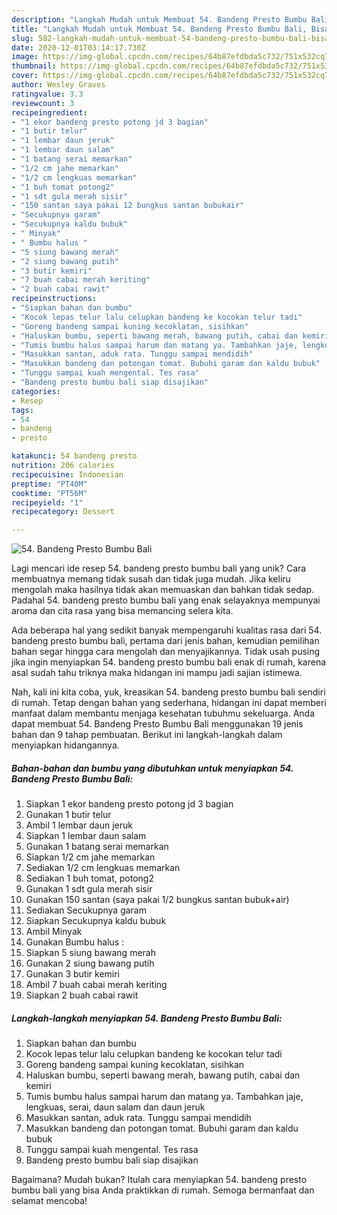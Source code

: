 ```yaml
---
description: "Langkah Mudah untuk Membuat 54. Bandeng Presto Bumbu Bali, Bisa Manjain Lidah"
title: "Langkah Mudah untuk Membuat 54. Bandeng Presto Bumbu Bali, Bisa Manjain Lidah"
slug: 582-langkah-mudah-untuk-membuat-54-bandeng-presto-bumbu-bali-bisa-manjain-lidah
date: 2020-12-01T03:14:17.730Z
image: https://img-global.cpcdn.com/recipes/64b87efdbda5c732/751x532cq70/54-bandeng-presto-bumbu-bali-foto-resep-utama.jpg
thumbnail: https://img-global.cpcdn.com/recipes/64b87efdbda5c732/751x532cq70/54-bandeng-presto-bumbu-bali-foto-resep-utama.jpg
cover: https://img-global.cpcdn.com/recipes/64b87efdbda5c732/751x532cq70/54-bandeng-presto-bumbu-bali-foto-resep-utama.jpg
author: Wesley Graves
ratingvalue: 3.3
reviewcount: 3
recipeingredient:
- "1 ekor bandeng presto potong jd 3 bagian"
- "1 butir telur"
- "1 lembar daun jeruk"
- "1 lembar daun salam"
- "1 batang serai memarkan"
- "1/2 cm jahe memarkan"
- "1/2 cm lengkuas memarkan"
- "1 buh tomat potong2"
- "1 sdt gula merah sisir"
- "150 santan saya pakai 12 bungkus santan bubukair"
- "Secukupnya garam"
- "Secukupnya kaldu bubuk"
- " Minyak"
- " Bumbu halus "
- "5 siung bawang merah"
- "2 siung bawang putih"
- "3 butir kemiri"
- "7 buah cabai merah keriting"
- "2 buah cabai rawit"
recipeinstructions:
- "Siapkan bahan dan bumbu"
- "Kocok lepas telur lalu celupkan bandeng ke kocokan telur tadi"
- "Goreng bandeng sampai kuning kecoklatan, sisihkan"
- "Haluskan bumbu, seperti bawang merah, bawang putih, cabai dan kemiri"
- "Tumis bumbu halus sampai harum dan matang ya. Tambahkan jaje, lengkuas, serai, daun salam dan daun jeruk"
- "Masukkan santan, aduk rata. Tunggu sampai mendidih"
- "Masukkan bandeng dan potongan tomat. Bubuhi garam dan kaldu bubuk"
- "Tunggu sampai kuah mengental. Tes rasa"
- "Bandeng presto bumbu bali siap disajikan"
categories:
- Resep
tags:
- 54
- bandeng
- presto

katakunci: 54 bandeng presto 
nutrition: 206 calories
recipecuisine: Indonesian
preptime: "PT40M"
cooktime: "PT56M"
recipeyield: "1"
recipecategory: Dessert

---
```



![54. Bandeng Presto Bumbu Bali](https://img-global.cpcdn.com/recipes/64b87efdbda5c732/751x532cq70/54-bandeng-presto-bumbu-bali-foto-resep-utama.jpg)

Lagi mencari ide resep 54. bandeng presto bumbu bali yang unik? Cara membuatnya memang tidak susah dan tidak juga mudah. Jika keliru mengolah maka hasilnya tidak akan memuaskan dan bahkan tidak sedap. Padahal 54. bandeng presto bumbu bali yang enak selayaknya mempunyai aroma dan cita rasa yang bisa memancing selera kita.



Ada beberapa hal yang sedikit banyak mempengaruhi kualitas rasa dari 54. bandeng presto bumbu bali, pertama dari jenis bahan, kemudian pemilihan bahan segar hingga cara mengolah dan menyajikannya. Tidak usah pusing jika ingin menyiapkan 54. bandeng presto bumbu bali enak di rumah, karena asal sudah tahu triknya maka hidangan ini mampu jadi sajian istimewa.


Nah, kali ini kita coba, yuk, kreasikan 54. bandeng presto bumbu bali sendiri di rumah. Tetap dengan bahan yang sederhana, hidangan ini dapat memberi manfaat dalam membantu menjaga kesehatan tubuhmu sekeluarga. Anda dapat membuat 54. Bandeng Presto Bumbu Bali menggunakan 19 jenis bahan dan 9 tahap pembuatan. Berikut ini langkah-langkah dalam menyiapkan hidangannya.

<!--inarticleads1-->

##### Bahan-bahan dan bumbu yang dibutuhkan untuk menyiapkan 54. Bandeng Presto Bumbu Bali:

1. Siapkan 1 ekor bandeng presto potong jd 3 bagian
1. Gunakan 1 butir telur
1. Ambil 1 lembar daun jeruk
1. Siapkan 1 lembar daun salam
1. Gunakan 1 batang serai memarkan
1. Siapkan 1/2 cm jahe memarkan
1. Sediakan 1/2 cm lengkuas memarkan
1. Sediakan 1 buh tomat, potong2
1. Gunakan 1 sdt gula merah sisir
1. Gunakan 150 santan (saya pakai 1/2 bungkus santan bubuk+air)
1. Sediakan Secukupnya garam
1. Siapkan Secukupnya kaldu bubuk
1. Ambil  Minyak
1. Gunakan  Bumbu halus :
1. Siapkan 5 siung bawang merah
1. Gunakan 2 siung bawang putih
1. Gunakan 3 butir kemiri
1. Ambil 7 buah cabai merah keriting
1. Siapkan 2 buah cabai rawit




<!--inarticleads2-->

##### Langkah-langkah menyiapkan 54. Bandeng Presto Bumbu Bali:

1. Siapkan bahan dan bumbu
1. Kocok lepas telur lalu celupkan bandeng ke kocokan telur tadi
1. Goreng bandeng sampai kuning kecoklatan, sisihkan
1. Haluskan bumbu, seperti bawang merah, bawang putih, cabai dan kemiri
1. Tumis bumbu halus sampai harum dan matang ya. Tambahkan jaje, lengkuas, serai, daun salam dan daun jeruk
1. Masukkan santan, aduk rata. Tunggu sampai mendidih
1. Masukkan bandeng dan potongan tomat. Bubuhi garam dan kaldu bubuk
1. Tunggu sampai kuah mengental. Tes rasa
1. Bandeng presto bumbu bali siap disajikan




Bagaimana? Mudah bukan? Itulah cara menyiapkan 54. bandeng presto bumbu bali yang bisa Anda praktikkan di rumah. Semoga bermanfaat dan selamat mencoba!
